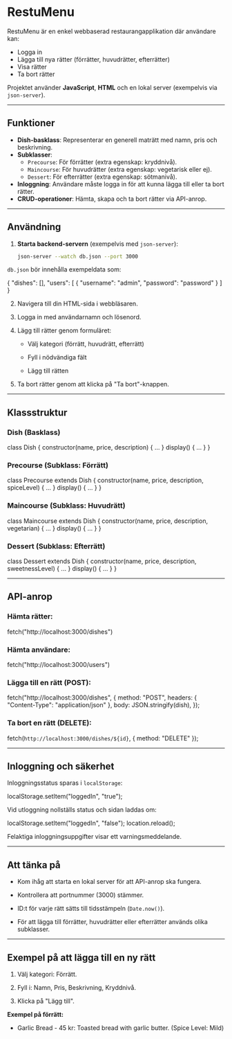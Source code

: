 
# RestuMenu

RestuMenu är en enkel webbaserad restaurangapplikation där användare kan:
- Logga in
- Lägga till nya rätter (förrätter, huvudrätter, efterrätter)
- Visa rätter
- Ta bort rätter

Projektet använder **JavaScript**, **HTML** och en lokal server (exempelvis via `json-server`).

---

## Funktioner

- **Dish-basklass**: Representerar en generell maträtt med namn, pris och beskrivning.
- **Subklasser**:
  - `Precourse`: För förrätter (extra egenskap: kryddnivå).
  - `Maincourse`: För huvudrätter (extra egenskap: vegetarisk eller ej).
  - `Dessert`: För efterrätter (extra egenskap: sötmanivå).
- **Inloggning**: Användare måste logga in för att kunna lägga till eller ta bort rätter.
- **CRUD-operationer**: Hämta, skapa och ta bort rätter via API-anrop.

---

## Användning

1. **Starta backend-servern** (exempelvis med `json-server`):
   ```bash
   json-server --watch db.json --port 3000

`db.json`  bör innehålla exempeldata som:




{
  "dishes": [],
  "users": [
    {
      "username": "admin",
      "password": "password"
    }
  ]
}

2.  Navigera till din HTML-sida i webbläsaren.
    
3.  Logga in med användarnamn och lösenord.
    
4.  Lägg till rätter genom formuläret:
    
    -   Välj kategori (förrätt, huvudrätt, efterrätt)
        
    -   Fyll i nödvändiga fält
        
    -   Lägg till rätten
        
5.  Ta bort rätter genom att klicka på "Ta bort"-knappen.
    

----------

## Klassstruktur

### Dish (Basklass)

class Dish {
  constructor(name, price, description) { ... }
  display() { ... }
}

### Precourse (Subklass: Förrätt)

class Precourse extends Dish {
  constructor(name, price, description, spiceLevel) { ... }
  display() { ... }
}

### Maincourse (Subklass: Huvudrätt)

class Maincourse extends Dish {
  constructor(name, price, description, vegetarian) { ... }
  display() { ... }
}

### Dessert (Subklass: Efterrätt)

class Dessert extends Dish {
  constructor(name, price, description, sweetnessLevel) { ... }
  display() { ... }
}

----------

## API-anrop

### Hämta rätter:

fetch("http://localhost:3000/dishes")

### Hämta användare:

fetch("http://localhost:3000/users")

### Lägga till en rätt (POST):

fetch("http://localhost:3000/dishes", {
  method: "POST",
  headers: { "Content-Type": "application/json" },
  body: JSON.stringify(dish),
});

### Ta bort en rätt (DELETE):

fetch(`http://localhost:3000/dishes/${id}`, { method: "DELETE" });

----------

## Inloggning och säkerhet

Inloggningsstatus sparas i  `localStorage`:

localStorage.setItem("loggedIn", "true");

Vid utloggning nollställs status och sidan laddas om:


localStorage.setItem("loggedIn", "false");
location.reload();

Felaktiga inloggningsuppgifter visar ett varningsmeddelande.

----------

## Att tänka på

-   Kom ihåg att starta en lokal server för att API-anrop ska fungera.
    
-   Kontrollera att portnummer (3000) stämmer.
    
-   ID:t  för varje rätt sätts till tidsstämpeln (`Date.now()`).
    
-   För att lägga till förrätter, huvudrätter eller efterrätter används olika subklasser.
    

----------

## Exempel på att lägga till en ny rätt

1.  Välj kategori: Förrätt.
    
2.  Fyll i: Namn, Pris, Beskrivning, Kryddnivå.
    
3.  Klicka på "Lägg till".
    

**Exempel på förrätt:**

-   Garlic Bread - 45 kr: Toasted bread with garlic butter. (Spice Level: Mild)
    
